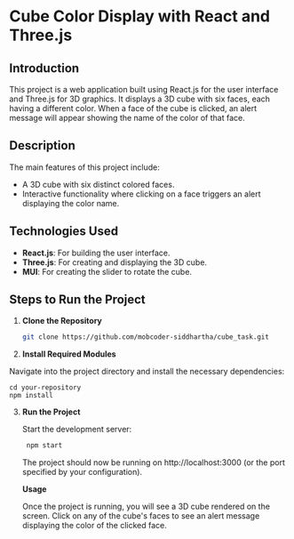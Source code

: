# Cube Color Display with React and Three.js

## Introduction

This project is a web application built using React.js for the user interface and Three.js for 3D graphics. It displays a 3D cube with six faces, each having a different color. When a face of the cube is clicked, an alert message will appear showing the name of the color of that face.

## Description

The main features of this project include:
- A 3D cube with six distinct colored faces.
- Interactive functionality where clicking on a face triggers an alert displaying the color name.

## Technologies Used

- **React.js**: For building the user interface.
- **Three.js**: For creating and displaying the 3D cube.
- **MUI**: For creating the slider to rotate the cube.

## Steps to Run the Project

1. **Clone the Repository**

   ```bash
   git clone https://github.com/mobcoder-siddhartha/cube_task.git

2. **Install Required Modules**

 Navigate into the project directory and install the necessary dependencies:

    cd your-repository
    npm install

3. **Run the Project**

    Start the development server:
   ```bash
    npm start
    ```    

    The project should now be running on http://localhost:3000 (or the port specified by your configuration).


    **Usage**

    Once the project is running, you will see a 3D cube rendered on the screen. Click on any of the cube's faces to see an alert message displaying the color of the clicked face.